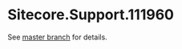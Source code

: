 # Sitecore.Support.111960

See [master branch](https://github.com/sitecoresupport/Sitecore.Support.111960) for details.